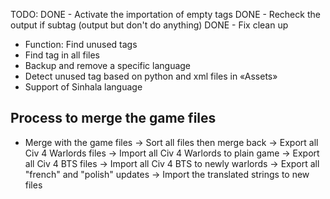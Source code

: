 TODO:
DONE - Activate the importation of empty tags
DONE - Recheck the output if subtag (output but don't do anything)
DONE - Fix clean up
- Function: Find unused tags
- Find tag in all files
- Backup and remove a specific language
- Detect unused tag based on python and xml files in «Assets»
- Support of Sinhala language


## Process to merge the game files
- Merge with the game files
        -> Sort all files then merge back
        -> Export all Civ 4 Warlords files
        -> Import all Civ 4 Warlords to plain game
        -> Export all Civ 4 BTS files
        -> Import all Civ 4 BTS to newly warlords
        -> Export all "french" and "polish" updates
        -> Import the translated strings to new files

